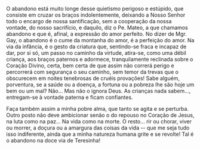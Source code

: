 O abandono está muito longe desse quietismo perigoso e estúpido, que consiste em cruzar os braços indolentemente, deixando a Nosso Senhor todo o encargo de nossa santificação, sem a cooperação da nossa vontade, do nosso sacrifício, e daquilo, diz o Pe. Mateo, a que chamamos abandono e que é, afinal, a expressão do amor perfeito. No dizer de Mgr. Gay, o abandono é o cume da montanha do amor, é a perfeição do amor. Na via da infância, é o gesto da criatura que, sentindo-se fraca e incapaz de dar, por si só, um passo no caminho da virtude, atira-se, como uma débil criança, aos braços paternos e adormece, tranquilamente reclinada sobre o Coração Divino, certa, bem certa de que assim não correrá perigo e percorrerá com segurança o seu caminho, sem temor da trevas que o obscurecem em noites tenebrosas de cruéis provações! Sabe alguém, porventura, se a saúde ou a doença, a fortuna ou a pobreza lhe são hoje um bem ou um mal? Não\... Mas não o ignora Deus. As crianças nada sabem\..., entregam-se à vontade paterna e ficam confiantes.

Faça também assim a minha pobre alma, que tanto se agita e se perturba. Outro posto não deve ambicionar senão o do repouso no Coração de Jesus, na luta como na paz\... Na vida como na morte. O resto\... rir ou chorar, viver ou morrer, a doçura ou a amargura das coisas da vida -- que me seja tudo isso indiferente, ainda que a minha natureza humana grite e se revolte! Tal é o abandono na doce via de Teresinha!

